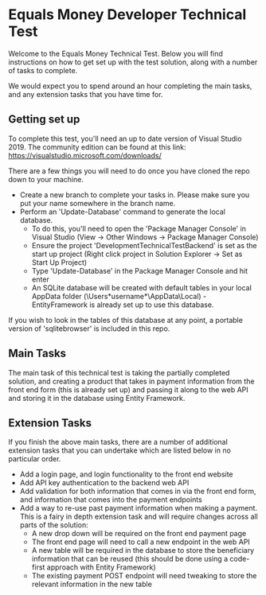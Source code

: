 # Equals Money Developer Technical Test

Welcome to the Equals Money Technical Test. Below you will find instructions on how to get set up with the test solution, along with a number of tasks to complete.

We would expect you to spend around an hour completing the main tasks, and any extension tasks that you have time for.

## Getting set up

To complete this test, you'll need an up to date version of Visual Studio 2019. The community edition can be found at this link: https://visualstudio.microsoft.com/downloads/

There are a few things you will need to do once you have cloned the repo down to your machine.

- Create a new branch to complete your tasks in. Please make sure you put your name somewhere in the branch name.
- Perform an 'Update-Database' command to generate the local database.
  - To do this, you'll need to open the 'Package Manager Console' in Visual Studio (View -> Other Windows -> Package Manager Console)
  - Ensure the project 'DevelopmentTechnicalTestBackend' is set as the start up project (Right click project in Solution Explorer -> Set as Start Up Project)
  - Type 'Update-Database' in the Package Manager Console and hit enter
  - An SQLite database will be created with default tables in your local AppData folder (\Users\*username*\AppData\Local) - EntityFramework is already set up to use this database.

If you wish to look in the tables of this database at any point, a portable version of 'sqlitebrowser' is included in this repo.

## Main Tasks

The main task of this technical test is taking the partially completed solution, and creating a product that takes in payment information from the front end form (this is already set up) and passing it along to the web API and storing it in the database using Entity Framework.

## Extension Tasks

If you finish the above main tasks, there are a number of additional extension tasks that you can undertake which are listed below in no particular order.

- Add a login page, and login functionality to the front end website
- Add API key authentication to the backend web API
- Add validation for both information that comes in via the front end form, and information that comes into the payment endpoints
- Add a way to re-use past payment information when making a payment. This is a fairy in depth extension task and will require changes across all parts of the solution:
  - A new drop down will be required on the front end payment page
  - The front end page will need to call a new endpoint in the web API
  - A new table will be required in the database to store the beneficiary information that can be reused (this should be done using a code-first approach with Entity Framework)
  - The existing payment POST endpoint will need tweaking to store the relevant information in the new table

